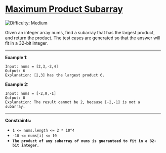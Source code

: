 # [Maximum Product Subarray](https://leetcode.com/problems/maximum-product-subarray/description/)
![Difficulty: Medium](https://img.shields.io/badge/Difficulty-Medium-brightgreen)

Given an integer array nums, find a subarray that has the largest product, and return the product. The test cases are generated so that the answer will fit in a 32-bit integer.

---
**Example 1:**

```
Input: nums = [2,3,-2,4]
Output: 6
Explanation: [2,3] has the largest product 6.

```

**Example 2:**

```
Input: nums = [-2,0,-1]
Output: 0
Explanation: The result cannot be 2, because [-2,-1] is not a subarray.

```
---

**Constraints:**

- `1 <= nums.length <= 2 * 10^4`
- `-10 <= nums[i] <= 10`
- **`The product of any subarray of nums is guaranteed to fit in a 32-bit integer.`**